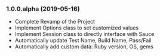 ### 1.0.0.alpha (2019-05-16)
* Complete Revamp of the Project
* Implement Options class to set customized values
* Implement Session class to directly interface with Sauce
* Automatically update Test Name, Build Name, Pass/Fail
* Automatically add custom data: Ruby version, OS, gems
